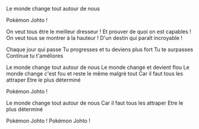 Le monde change tout autour de nous


Pokémon Johto !

On veut tous être le meilleur dresseur !
Et prouver de quoi on est capables !
On veut tous se montrer à la hauteur !
D'un destin qui paraît incroyable !

Chaque jour qui passe
Tu progresses et tu deviens plus fort
Tu te surpasses
Continue tu t'améliores

Le monde change tout autour de nous
Le monde change et devient flou
Le monde change c'est fou et
reste le même malgré tout
Car il faut tous les attraper
Etre le plus déterminé

Pokémon Johto !

Le monde change tout autour de nous
Car il faut tous les attraper
Etre le plus déterminé

Pokémon Johto !
Pokémon Johto !
